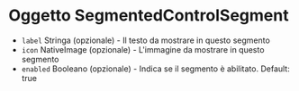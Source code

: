 # Oggetto SegmentedControlSegment

* `label` Stringa (opzionale) - Il testo da mostrare in questo segmento
* `icon` NativeImage (opzionale) - L'immagine da mostrare in questo segmento
* `enabled` Booleano (opzionale) - Indica se il segmento è abilitato. Default: true